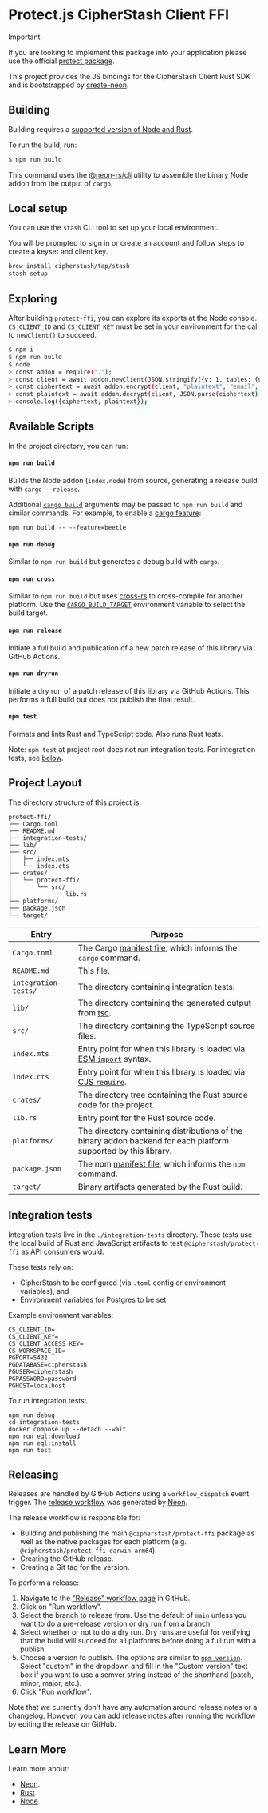 # Protect.js CipherStash Client FFI

> [!IMPORTANT]
> If you are looking to implement this package into your application please use the official [protect package](https://github.com/cipherstash/protectjs).

This project provides the JS bindings for the CipherStash Client Rust SDK and is bootstrapped by [create-neon](https://www.npmjs.com/package/create-neon).

## Building

Building requires a [supported version of Node and Rust](https://github.com/neon-bindings/neon#platform-support).

To run the build, run:

```sh
$ npm run build
```

This command uses the [@neon-rs/cli](https://www.npmjs.com/package/@neon-rs/cli) utility to assemble the binary Node addon from the output of `cargo`.

## Local setup

You can use the `stash` CLI tool to set up your local environment.

You will be prompted to sign in or create an account and follow steps to create a keyset and client key.

```sh
brew install cipherstash/tap/stash
stash setup
```

## Exploring

After building `protect-ffi`, you can explore its exports at the Node console.
`CS_CLIENT_ID` and `CS_CLIENT_KEY` must be set in your environment for the call to `newClient()` to succeed.

```sh
$ npm i
$ npm run build
$ node
> const addon = require(".");
> const client = await addon.newClient(JSON.stringify({v: 1, tables: {users: {email: {indexes: {ore: {}, match: {}, unique: {}}}}}}));
> const ciphertext = await addon.encrypt(client, "plaintext", "email", "users");
> const plaintext = await addon.decrypt(client, JSON.parse(ciphertext).c);
> console.log({ciphertext, plaintext});
```

## Available Scripts

In the project directory, you can run:

#### `npm run build`

Builds the Node addon (`index.node`) from source, generating a release build with `cargo --release`.

Additional [`cargo build`](https://doc.rust-lang.org/cargo/commands/cargo-build.html) arguments may be passed to `npm run build` and similar commands. For example, to enable a [cargo feature](https://doc.rust-lang.org/cargo/reference/features.html):

```
npm run build -- --feature=beetle
```

#### `npm run debug`

Similar to `npm run build` but generates a debug build with `cargo`.

#### `npm run cross`

Similar to `npm run build` but uses [cross-rs](https://github.com/cross-rs/cross) to cross-compile for another platform. Use the [`CARGO_BUILD_TARGET`](https://doc.rust-lang.org/cargo/reference/config.html#buildtarget) environment variable to select the build target.

#### `npm run release`

Initiate a full build and publication of a new patch release of this library via GitHub Actions.

#### `npm run dryrun`

Initiate a dry run of a patch release of this library via GitHub Actions. This performs a full build but does not publish the final result.

#### `npm test`

Formats and lints Rust and TypeScript code.
Also runs Rust tests.

Note: `npm test` at project root does not run integration tests.
For integration tests, see [below](#integration-tests).

## Project Layout

The directory structure of this project is:

```
protect-ffi/
├── Cargo.toml
├── README.md
├── integration-tests/
├── lib/
├── src/
|   ├── index.mts
|   └── index.cts
├── crates/
|   └── protect-ffi/
|       └── src/
|           └── lib.rs
├── platforms/
├── package.json
└── target/
```

| Entry                | Purpose                                                                                                                            |
| -------------------- | ---------------------------------------------------------------------------------------------------------------------------------- |
| `Cargo.toml`         | The Cargo [manifest file](https://doc.rust-lang.org/cargo/reference/manifest.html), which informs the `cargo` command.             |
| `README.md`          | This file.                                                                                                                         |
| `integration-tests/` | The directory containing integration tests.                                              |
| `lib/`               | The directory containing the generated output from [tsc](https://typescriptlang.org).                                              |
| `src/`               | The directory containing the TypeScript source files.                                                                              |
| `index.mts`          | Entry point for when this library is loaded via [ESM `import`](https://nodejs.org/api/esm.html#modules-ecmascript-modules) syntax. |
| `index.cts`          | Entry point for when this library is loaded via [CJS `require`](https://nodejs.org/api/modules.html#requireid).                    |
| `crates/`            | The directory tree containing the Rust source code for the project.                                                                |
| `lib.rs`             | Entry point for the Rust source code.                                                                                              |
| `platforms/`         | The directory containing distributions of the binary addon backend for each platform supported by this library.                    |
| `package.json`       | The npm [manifest file](https://docs.npmjs.com/cli/v7/configuring-npm/package-json), which informs the `npm` command.              |
| `target/`            | Binary artifacts generated by the Rust build.                                                                                      |

## Integration tests

Integration tests live in the `./integration-tests` directory.
These tests use the local build of Rust and JavaScript artifacts to test `@cipherstash/protect-ffi` as API consumers would.

These tests rely on:

- CipherStash to be configured (via `.toml` config or environment variables), and 
- Environment variables for Postgres to be set

Example environment variables:
```
CS_CLIENT_ID=
CS_CLIENT_KEY=
CS_CLIENT_ACCESS_KEY=
CS_WORKSPACE_ID=
PGPORT=5432
PGDATABASE=cipherstash
PGUSER=cipherstash
PGPASSWORD=password
PGHOST=localhost
```

To run integration tests:
```
npm run debug
cd integration-tests
docker compose up --detach --wait
npm run eql:download
npm run eql:install
npm run test
```

## Releasing

Releases are handled by GitHub Actions using a `workflow_dispatch` event trigger.
The [release workflow](./.github/workflows/release.yml) was generated by [Neon](https://neon-rs.dev/).

The release workflow is responsible for:

- Building and publishing the main `@cipherstash/protect-ffi` package as well as the native packages for each platform (e.g. `@cipherstash/protect-ffi-darwin-arm64`).
- Creating the GitHub release.
- Creating a Git tag for the version.

To perform a release:

1. Navigate to the ["Release" workflow page](https://github.com/cipherstash/protect-ffi/actions/workflows/release.yml) in GitHub.
1. Click on "Run workflow".
1. Select the branch to release from.
   Use the default of `main` unless you want to do a pre-release version or dry run from a branch.
1. Select whether or not to do a dry run.
   Dry runs are useful for verifying that the build will succeed for all platforms before doing a full run with a publish.
1. Choose a version to publish.
   The options are similar to [`npm version`](https://docs.npmjs.com/cli/v11/commands/npm-version).
   Select "custom" in the dropdown and fill in the "Custom version" text box if you want to use a semver string instead of the shorthand (patch, minor, major, etc.).
1. Click "Run workflow".

Note that we currently don't have any automation around release notes or a changelog.
However, you can add release notes after running the workflow by editing the release on GitHub.

## Learn More

Learn more about:

- [Neon](https://neon-bindings.com).
- [Rust](https://www.rust-lang.org).
- [Node](https://nodejs.org).
